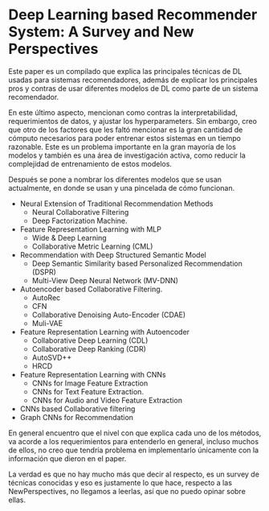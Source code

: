 # Deep Learning based Recommender System: A Survey and New Perspectives

Este paper es un compilado que explica las principales técnicas de DL usadas para sistemas recomendadores, además de explicar los principales pros y contras de usar diferentes modelos de DL como parte de un sistema recomendador.

En este último aspecto, mencionan como contras la interpretabilidad, requerimientos de datos, y ajustar los hyperparameters. Sin embargo, creo que otro de los factores que les faltó mencionar es la gran cantidad de cómputo necesarios para poder entrenar estos sistemas en un tiempo razonable. Este es un problema importante en la gran mayoría de los modelos y también es una área de investigación activa, como reducir la complejidad de entrenamiento de estos modelos. 

Después se pone a nombrar los diferentes modelos que se usan actualmente, en donde se usan y una pincelada de cómo funcionan. 

- Neural Extension of Traditional Recommendation Methods
  - Neural Collaborative Filtering
  - Deep Factorization Machine. 
- Feature Representation Learning with MLP
  - Wide & Deep Learning
  - Collaborative Metric Learning (CML)
- Recommendation with Deep Structured Semantic Model
  - Deep Semantic Similarity based Personalized Recommendation (DSPR)
  - Multi-View Deep Neural Network (MV-DNN)
- Autoencoder based Collaborative Filtering. 
  - AutoRec
  - CFN
  - Collaborative Denoising Auto-Encoder (CDAE)
  - Muli-VAE
- Feature Representation Learning with Autoencoder
  - Collaborative Deep Learning (CDL)
  - Collaborative Deep Ranking (CDR)
  - AutoSVD++
  - HRCD
- Feature Representation Learning with CNNs
  - CNNs for Image Feature Extraction	
  - CNNs for Text Feature Extraction.
  - CNNs for Audio and Video Feature Extraction
- CNNs based Collaborative filtering
- Graph CNNs for Recommendation

En general encuentro que el nivel con que explica cada uno de los métodos, va acorde a los requerimientos para entenderlo en general, incluso muchos de ellos, no creo que tendría problema en implementarlo únicamente con la información que dieron en el paper. 

La verdad es que no hay mucho más que decir al respecto, es un survey de técnicas conocidas y eso es justamente lo que hace, respecto a las NewPerspectives, no llegamos a leerlas, así que no puedo opinar sobre ellas. 

